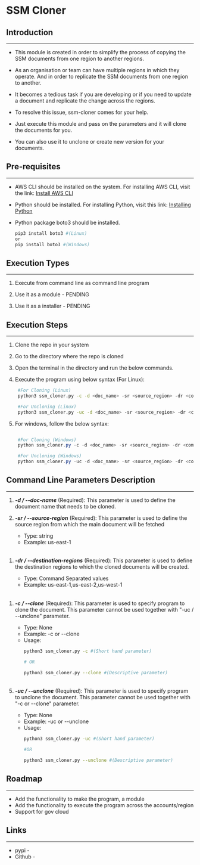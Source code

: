 # SSM Cloner

## Introduction
---
* This module is created in order to simplify the process of copying the SSM documents from one region to another regions.

* As an organisation or team can have multiple regions in which they operate. And in order to replicate the SSM documents from one region to another.

* It becomes a tedious task if you are developing or if you need to update a document and replicate the change across the regions.

* To resolve this issue, ssm-cloner comes for your help.

* Just execute this module and pass on the parameters and it will clone the documents for you.

* You can also use it to unclone or create new version for your documents.


## Pre-requisites
---
* AWS CLI should be installed on the system. For installing AWS CLI, visit the link: [Install AWS CLI](https://docs.aws.amazon.com/cli/latest/userguide/getting-started-install.html)

* Python should be installed. For installing Python, visit this link: [Installing Python](https://realpython.com/installing-python/)

* Python package boto3 should be installed.
  ```Bash
  pip3 install boto3 #(Linux)
  or
  pip install boto3 #(Windows)
  ```

## Execution Types
---
1. Execute from command line as command line program

2. Use it as a module - PENDING

3. Use it as a installer - PENDING

## Execution Steps
---
1. Clone the repo in your system

2. Go to the directory where the repo is cloned

3. Open the terminal in the directory and run the below commands.

4. Execute the program using below syntax (For Linux):
   ```Bash
    #For Cloning (Linux)
    python3 ssm_cloner.py -c -d <doc_name> -sr <source_region> -dr <command_separated_destination_regions>

    #For Uncloning (Linux)
    python3 ssm_cloner.py -uc -d <doc_name> -sr <source_region> -dr <command_separated_destination_regions>
   ```

5. For windows, follow the below syntax:
   ```powershell

    #For Cloning (Windows)
    python ssm_cloner.py -c -d <doc_name> -sr <source_region> -dr <command_separated_destination_regions>

    #For Uncloning (Windows)
    python ssm_cloner.py -uc -d <doc_name> -sr <source_region> -dr <command_separated_destination_regions>
   ```


## Command Line Parameters Description
---
1. ***-d / --doc-name*** (Required): This parameter is used to define the document name that needs to be cloned.

2. ***-sr / --source-region*** (Required): This parameter is used to define the source region from which the main document will be fetched

    * Type: string
    * Example: us-east-1
######
1. ***-dr / --destination-regions*** (Required): This parameter is used to define the destination regions to which the cloned documents will be created.

   * Type: Command Separated values
   * Example: us-east-1,us-east-2,us-west-1

######
1. ***-c / --clone*** (Required): This parameter is used to specify program to clone the document. This parameter cannot be used together with "-uc / --unclone" parameter.

   * Type: None
   * Example: -c or --clone
   * Usage:
     ```bash
     python3 ssm_cloner.py -c #(Short hand parameter)

     # OR

     python3 ssm_cloner.py --clone #(Descriptive parameter)
     ```

######
5. ***-uc / --unclone*** (Required): This parameter is used to specify program to unclone the document. This parameter cannot be used together with "-c or --clone" parameter.

   * Type: None
   * Example: -uc or --unclone
   * Usage:
     ```bash
     python3 ssm_cloner.py -uc #(Short hand parameter)

     #OR

     python3 ssm_cloner.py --unclone #(Descriptive parameter)
     ```


## Roadmap
---
* Add the functionality to make the program, a module
* Add the functionality to execute the program across the accounts/region
* Support for gov cloud

## Links
---
* pypi -
* Github -
